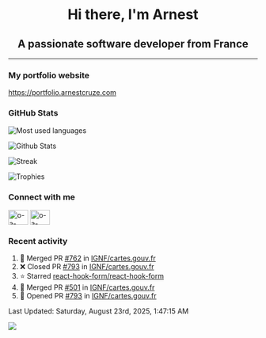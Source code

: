 <h1 align="center">Hi there, I'm Arnest</h1>
<h2 align="center">A passionate software developer from France</h2>

---

### My portfolio website

https://portfolio.arnestcruze.com

### GitHub Stats

![Most used languages](https://github-readme-stats.vercel.app/api/top-langs/?username=ocruze&langs_count=10&layout=compact&hide=tsql)

![Github Stats](https://github-readme-stats.vercel.app/api?username=ocruze&count_private=true&show_icons=true&title_color=fff&text_color=fff&bg_color=30,36d1dc,904e95)

![Streak](https://github-readme-streak-stats.herokuapp.com/?user=ocruze&)

![Trophies](https://github-profile-trophy.vercel.app/?username=ocruze)

### Connect with me

<p align="left">
  <a href="mailto:o.cruze@live.com" target="blank"><img align="center" src="https://upload.wikimedia.org/wikipedia/commons/d/df/Microsoft_Office_Outlook_%282018%E2%80%93present%29.svg" alt="o-a-cruze" height="30" width="40" /></a>
  <a href="https://linkedin.com/in/o-a-cruze" target="blank"><img align="center" src="https://raw.githubusercontent.com/rahuldkjain/github-profile-readme-generator/master/src/images/icons/Social/linked-in-alt.svg" alt="o-a-cruze" height="30" width="40" /></a>
</p>

### Recent activity

<!--RECENT_ACTIVITY:start-->
1. 🎉 Merged PR [#762](https://github.com/IGNF/cartes.gouv.fr/pull/762) in [IGNF/cartes.gouv.fr](https://github.com/IGNF/cartes.gouv.fr)
2. ❌ Closed PR [#793](https://github.com/IGNF/cartes.gouv.fr/pull/793) in [IGNF/cartes.gouv.fr](https://github.com/IGNF/cartes.gouv.fr)
3. ⭐ Starred [react-hook-form/react-hook-form](https://github.com/react-hook-form/react-hook-form)
4. 🎉 Merged PR [#501](https://github.com/IGNF/cartes.gouv.fr/pull/501) in [IGNF/cartes.gouv.fr](https://github.com/IGNF/cartes.gouv.fr)
5. 💪 Opened PR [#793](https://github.com/IGNF/cartes.gouv.fr/pull/793) in [IGNF/cartes.gouv.fr](https://github.com/IGNF/cartes.gouv.fr)
<!--RECENT_ACTIVITY:end-->

<!--RECENT_ACTIVITY:last_update-->
Last Updated: Saturday, August 23rd, 2025, 1:47:15 AM
<!--RECENT_ACTIVITY:last_update_end-->

[![](https://visitcount.itsvg.in/api?id=ocruze&label=Profile%20Views&pretty=false)](https://visitcount.itsvg.in)
